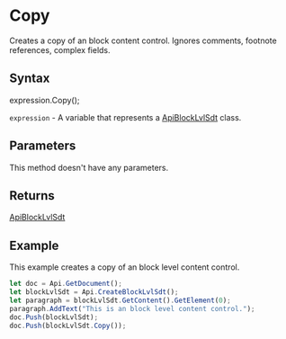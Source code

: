 # Copy

Creates a copy of an block content control. Ignores comments, footnote references, complex fields.

## Syntax

expression.Copy();

`expression` - A variable that represents a [ApiBlockLvlSdt](../ApiBlockLvlSdt.md) class.

## Parameters

This method doesn't have any parameters.

## Returns

[ApiBlockLvlSdt](../../ApiBlockLvlSdt/ApiBlockLvlSdt.md)

## Example

This example creates a copy of an block level content control.

```javascript
let doc = Api.GetDocument();
let blockLvlSdt = Api.CreateBlockLvlSdt();
let paragraph = blockLvlSdt.GetContent().GetElement(0);
paragraph.AddText("This is an block level content control.");
doc.Push(blockLvlSdt);
doc.Push(blockLvlSdt.Copy());
```
